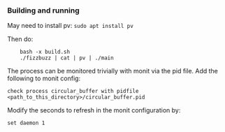 ### Building and running

May need to install pv: `sudo apt install pv`

Then do:

```
    bash -x build.sh
    ./fizzbuzz | cat | pv | ./main
```

The process can be monitored trivially with monit via the pid file.
Add the following to monit config:

```
check process circular_buffer with pidfile <path_to_this_directory>/circular_buffer.pid
```

Modify the seconds to refresh in the monit configuration by:

`set daemon 1`
